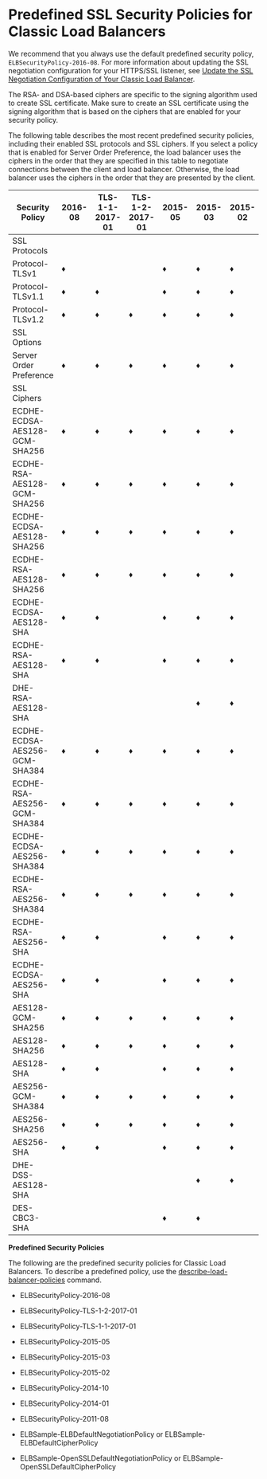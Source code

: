 # Predefined SSL Security Policies for Classic Load Balancers<a name="elb-security-policy-table"></a>

We recommend that you always use the default predefined security policy, `ELBSecurityPolicy-2016-08`\. For more information about updating the SSL negotiation configuration for your HTTPS/SSL listener, see [Update the SSL Negotiation Configuration of Your Classic Load Balancer](ssl-config-update.md)\.

The RSA\- and DSA\-based ciphers are specific to the signing algorithm used to create SSL certificate\. Make sure to create an SSL certificate using the signing algorithm that is based on the ciphers that are enabled for your security policy\.

The following table describes the most recent predefined security policies, including their enabled SSL protocols and SSL ciphers\. If you select a policy that is enabled for Server Order Preference, the load balancer uses the ciphers in the order that they are specified in this table to negotiate connections between the client and load balancer\. Otherwise, the load balancer uses the ciphers in the order that they are presented by the client\.


| Security Policy | 2016\-08 | TLS\-1\-1\-2017\-01 | TLS\-1\-2\-2017\-01 | 2015\-05 | 2015\-03 | 2015\-02 | 
| --- | --- | --- | --- | --- | --- | --- | 
| SSL Protocols | 
| Protocol\-TLSv1 | ♦ |  |  | ♦ | ♦ | ♦ | 
| Protocol\-TLSv1\.1 | ♦ | ♦ |  | ♦ | ♦ | ♦ | 
| Protocol\-TLSv1\.2 | ♦ | ♦ | ♦ | ♦ | ♦ | ♦ | 
| SSL Options | 
| Server Order Preference | ♦ | ♦ | ♦ | ♦ | ♦ | ♦ | 
| SSL Ciphers | 
| ECDHE\-ECDSA\-AES128\-GCM\-SHA256 | ♦ | ♦ | ♦ | ♦ | ♦ | ♦ | 
| ECDHE\-RSA\-AES128\-GCM\-SHA256 | ♦ | ♦ | ♦ | ♦ | ♦ | ♦ | 
| ECDHE\-ECDSA\-AES128\-SHA256 | ♦ | ♦ | ♦ | ♦ | ♦ | ♦ | 
| ECDHE\-RSA\-AES128\-SHA256 | ♦ | ♦ | ♦ | ♦ | ♦ | ♦ | 
| ECDHE\-ECDSA\-AES128\-SHA | ♦ | ♦ |  | ♦ | ♦ | ♦ | 
| ECDHE\-RSA\-AES128\-SHA | ♦ | ♦ |  | ♦ | ♦ | ♦ | 
| DHE\-RSA\-AES128\-SHA |  |  |  |  | ♦ | ♦ | 
| ECDHE\-ECDSA\-AES256\-GCM\-SHA384 | ♦ | ♦ | ♦ | ♦ | ♦ | ♦ | 
| ECDHE\-RSA\-AES256\-GCM\-SHA384 | ♦ | ♦ | ♦ | ♦ | ♦ | ♦ | 
| ECDHE\-ECDSA\-AES256\-SHA384 | ♦ | ♦ | ♦ | ♦ | ♦ | ♦ | 
| ECDHE\-RSA\-AES256\-SHA384 | ♦ | ♦ | ♦ | ♦ | ♦ | ♦ | 
| ECDHE\-RSA\-AES256\-SHA | ♦ | ♦ |  | ♦ | ♦ | ♦ | 
| ECDHE\-ECDSA\-AES256\-SHA | ♦ | ♦ |  | ♦ | ♦ | ♦ | 
| AES128\-GCM\-SHA256 | ♦ | ♦ | ♦ | ♦ | ♦ | ♦ | 
| AES128\-SHA256 | ♦ | ♦ | ♦ | ♦ | ♦ | ♦ | 
| AES128\-SHA | ♦ | ♦ |  | ♦ | ♦ | ♦ | 
| AES256\-GCM\-SHA384 | ♦ | ♦ | ♦ | ♦ | ♦ | ♦ | 
| AES256\-SHA256 | ♦ | ♦ | ♦ | ♦ | ♦ | ♦ | 
| AES256\-SHA | ♦ | ♦ |  | ♦ | ♦ | ♦ | 
| DHE\-DSS\-AES128\-SHA |  |  |  |  | ♦ | ♦ | 
| DES\-CBC3\-SHA |  |  |  | ♦ | ♦ |  | 

**Predefined Security Policies**

The following are the predefined security policies for Classic Load Balancers\. To describe a predefined policy, use the [describe\-load\-balancer\-policies](http://docs.aws.amazon.com/cli/latest/reference/elb/describe-load-balancer-policies.html) command\.

+ ELBSecurityPolicy\-2016\-08

+ ELBSecurityPolicy\-TLS\-1\-2\-2017\-01

+ ELBSecurityPolicy\-TLS\-1\-1\-2017\-01

+ ELBSecurityPolicy\-2015\-05

+ ELBSecurityPolicy\-2015\-03

+ ELBSecurityPolicy\-2015\-02

+ ELBSecurityPolicy\-2014\-10

+ ELBSecurityPolicy\-2014\-01

+ ELBSecurityPolicy\-2011\-08

+ ELBSample\-ELBDefaultNegotiationPolicy or ELBSample\-ELBDefaultCipherPolicy

+ ELBSample\-OpenSSLDefaultNegotiationPolicy or ELBSample\-OpenSSLDefaultCipherPolicy
